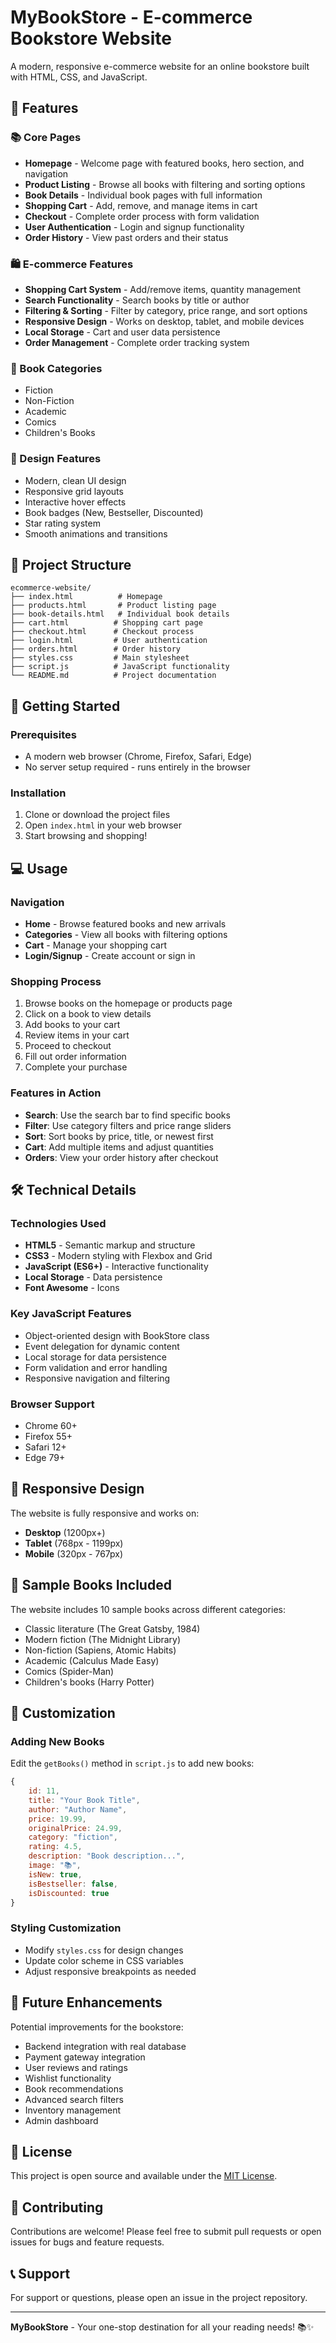 ﻿# MyBookStore - E-commerce Bookstore Website

A modern, responsive e-commerce website for an online bookstore built with HTML, CSS, and JavaScript.

## 🚀 Features

### 📚 Core Pages
- **Homepage** - Welcome page with featured books, hero section, and navigation
- **Product Listing** - Browse all books with filtering and sorting options
- **Book Details** - Individual book pages with full information
- **Shopping Cart** - Add, remove, and manage items in cart
- **Checkout** - Complete order process with form validation
- **User Authentication** - Login and signup functionality
- **Order History** - View past orders and their status

### 🛍️ E-commerce Features
- **Shopping Cart System** - Add/remove items, quantity management
- **Search Functionality** - Search books by title or author
- **Filtering & Sorting** - Filter by category, price range, and sort options
- **Responsive Design** - Works on desktop, tablet, and mobile devices
- **Local Storage** - Cart and user data persistence
- **Order Management** - Complete order tracking system

### 📖 Book Categories
- Fiction
- Non-Fiction
- Academic
- Comics
- Children's Books

### 🎨 Design Features
- Modern, clean UI design
- Responsive grid layouts
- Interactive hover effects
- Book badges (New, Bestseller, Discounted)
- Star rating system
- Smooth animations and transitions

## 📁 Project Structure

```
ecommerce-website/
├── index.html          # Homepage
├── products.html       # Product listing page
├── book-details.html   # Individual book details
├── cart.html          # Shopping cart page
├── checkout.html      # Checkout process
├── login.html         # User authentication
├── orders.html        # Order history
├── styles.css         # Main stylesheet
├── script.js          # JavaScript functionality
└── README.md          # Project documentation
```

## 🚀 Getting Started

### Prerequisites
- A modern web browser (Chrome, Firefox, Safari, Edge)
- No server setup required - runs entirely in the browser

### Installation
1. Clone or download the project files
2. Open `index.html` in your web browser
3. Start browsing and shopping!

## 💻 Usage

### Navigation
- **Home** - Browse featured books and new arrivals
- **Categories** - View all books with filtering options
- **Cart** - Manage your shopping cart
- **Login/Signup** - Create account or sign in

### Shopping Process
1. Browse books on the homepage or products page
2. Click on a book to view details
3. Add books to your cart
4. Review items in your cart
5. Proceed to checkout
6. Fill out order information
7. Complete your purchase

### Features in Action
- **Search**: Use the search bar to find specific books
- **Filter**: Use category filters and price range sliders
- **Sort**: Sort books by price, title, or newest first
- **Cart**: Add multiple items and adjust quantities
- **Orders**: View your order history after checkout

## 🛠️ Technical Details

### Technologies Used
- **HTML5** - Semantic markup and structure
- **CSS3** - Modern styling with Flexbox and Grid
- **JavaScript (ES6+)** - Interactive functionality
- **Local Storage** - Data persistence
- **Font Awesome** - Icons

### Key JavaScript Features
- Object-oriented design with BookStore class
- Event delegation for dynamic content
- Local storage for data persistence
- Form validation and error handling
- Responsive navigation and filtering

### Browser Support
- Chrome 60+
- Firefox 55+
- Safari 12+
- Edge 79+

## 📱 Responsive Design

The website is fully responsive and works on:
- **Desktop** (1200px+)
- **Tablet** (768px - 1199px)
- **Mobile** (320px - 767px)

## 🎯 Sample Books Included

The website includes 10 sample books across different categories:
- Classic literature (The Great Gatsby, 1984)
- Modern fiction (The Midnight Library)
- Non-fiction (Sapiens, Atomic Habits)
- Academic (Calculus Made Easy)
- Comics (Spider-Man)
- Children's books (Harry Potter)

## 🔧 Customization

### Adding New Books
Edit the `getBooks()` method in `script.js` to add new books:

```javascript
{
    id: 11,
    title: "Your Book Title",
    author: "Author Name",
    price: 19.99,
    originalPrice: 24.99,
    category: "fiction",
    rating: 4.5,
    description: "Book description...",
    image: "📚",
    isNew: true,
    isBestseller: false,
    isDiscounted: true
}
```

### Styling Customization
- Modify `styles.css` for design changes
- Update color scheme in CSS variables
- Adjust responsive breakpoints as needed

## 🚀 Future Enhancements

Potential improvements for the bookstore:
- Backend integration with real database
- Payment gateway integration
- User reviews and ratings
- Wishlist functionality
- Book recommendations
- Advanced search filters
- Inventory management
- Admin dashboard

## 📄 License

This project is open source and available under the [MIT License](LICENSE).

## 🤝 Contributing

Contributions are welcome! Please feel free to submit pull requests or open issues for bugs and feature requests.

## 📞 Support

For support or questions, please open an issue in the project repository.

---

**MyBookStore** - Your one-stop destination for all your reading needs! 📚✨
